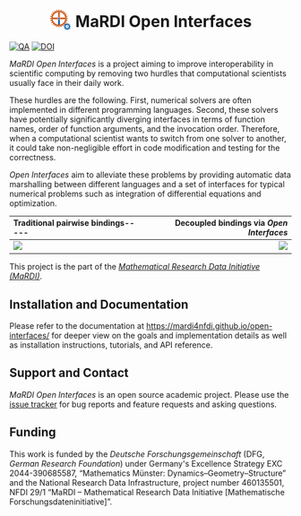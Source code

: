<h1 align="center">
<img src="https://raw.githubusercontent.com/MaRDI4NFDI/open-interfaces/refs/heads/main/assets/mardi-oif-logo.svg" width="40" style="vertical-align: text-bottom;" />
MaRDI Open Interfaces
</h1>

[![QA](https://github.com/MaRDI4NFDI/open-interfaces/actions/workflows/qa.yaml/badge.svg)](https://github.com/MaRDI4NFDI/open-interfaces/actions/workflows/qa.yaml)
[![DOI](https://zenodo.org/badge/DOI/10.5281/zenodo.13753666.svg)](https://doi.org/10.5281/zenodo.13753666)

_MaRDI Open Interfaces_ is a project aiming to improve interoperability
in scientific computing by removing two hurdles that computational scientists
usually face in their daily work.

These hurdles are the following.
First, numerical solvers are often implemented in different programming
languages.
Second, these solvers have potentially significantly diverging interfaces
in terms of function names, order of function arguments, and the invocation
order.
Therefore, when a computational scientist wants to switch from one solver
to another, it could take non-negligible effort in code modification
and testing for the correctness.

_Open Interfaces_ aim to alleviate these problems by providing automatic data
marshalling between different languages and a set of interfaces for typical
numerical problems such as integration of differential equations and
optimization.

| Traditional pairwise bindings-----|   | Decoupled bindings via _Open Interfaces_ |
|:----------------------------------|---|-----------------------------------------:|
| ![](assets/pairwise_bindings.png) |   | ![](assets/oif_bindings.png)             |

This project is the part of the [_Mathematical Research Data Initiative
(MaRDI)_](https://mardi4nfdi.de).

## Installation and Documentation

Please refer to the documentation at
<https://mardi4nfdi.github.io/open-interfaces/>
for deeper view on the goals and implementation details
as well as installation instructions, tutorials, and API reference.

## Support and Contact

_MaRDI Open Interfaces_ is an open source academic project.
Please use the
[issue tracker](https://github.com/MaRDI4NFDI/open-interfaces/issues)
for bug reports and feature requests and asking questions.


## Funding

This work is funded by the _Deutsche Forschungsgemeinschaft_ (DFG, _German
Research Foundation_) under Germany's Excellence Strategy EXC 2044-390685587,
“Mathematics Münster: Dynamics–Geometry–Structure” and the National Research
Data Infrastructure, project number&nbsp;460135501, NFDI&nbsp;29/1
“MaRDI – Mathematical Research Data Initiative
[Mathematische Forschungsdateninitiative]”.
